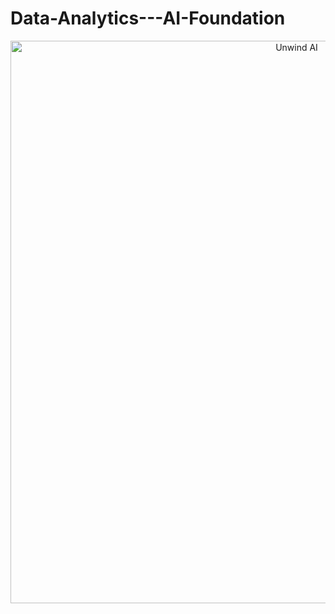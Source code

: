 # Data-Analytics---AI-Foundation

<p align="center">
    <img src="https://github.com/vpnsowmyame/" width="900px" alt="Unwind AI">
</p>
